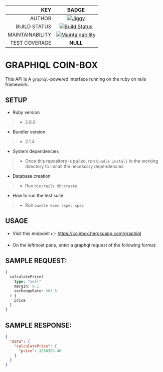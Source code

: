   
| KEY      | BADGE |
| -----------:|:-----------:|
| AUTHOR      | [![Jiggy](https://svgshare.com/i/Bfm.svg)](https://github.com/ProfJigsaw)       |
| BUILD STATUS   | [![Build Status](https://travis-ci.com/ProfJigsaw/coin-box.svg?token=X8ZfjDUfqPhNecNQtVRq&branch=master)](https://travis-ci.com/ProfJigsaw/coin-box)         |
|MAINTAINABILITY|[![Maintainability](https://api.codeclimate.com/v1/badges/35b252cb7735daba2d4a/maintainability)](https://codeclimate.com/github/ProfJigsaw/coin-box/maintainability)|
|TEST COVERAGE|__NULL__|

# GRAPHIQL COIN-BOX

This API is A `graphql`-powered interface running on the ruby on rails framework.

## SETUP

* Ruby version
>- 2.6.0

* Bundler version
>- 2.1.4

* System dependencies
>- Once this repository is pulled, run `bundle install` in the working directory to install the necessary dependencies

* Database creation
>- Run `bin/rails db:create`

* How to run the test suite
>- Run `bundle exec rspec spec` 

## USAGE

- Visit this endpoint 👉 https://coinbox.herokuapp.com/graphiql

- On the leftmost pane, enter a graphql request of the following format:
## SAMPLE REQUEST:
```graphql
{
  calculatePrice(
    type: "sell"
    margin: 0.1
    exchangeRate: 363.5
  ) {
    price
  }
}
```

## SAMPLE RESPONSE:
```JSON
{
  "data": {
    "calculatePrice": {
      "price": 3260359.46
    }
  }
}
```

